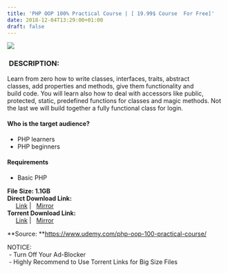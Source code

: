 ```yaml
---
title: 'PHP OOP 100% Practical Course | [ 19.99$ Course  For Free]'
date: 2018-12-04T13:29:00+01:00
draft: false
---
```


  
  
  

[![](https://3.bp.blogspot.com/-FyDiQFzde2w/XAZxM1X3CLI/AAAAAAAAAd4/bmykHmoEnZEUgUir-_Ivp2OZ4xtlIkJVQCLcBGAs/s640/PHP-OOP-100-Practical-Course.jpg)](https://3.bp.blogspot.com/-FyDiQFzde2w/XAZxM1X3CLI/AAAAAAAAAd4/bmykHmoEnZEUgUir-_Ivp2OZ4xtlIkJVQCLcBGAs/s1600/PHP-OOP-100-Practical-Course.jpg)

###  DESCRIPTION:

  
Learn from zero how to write classes, interfaces, traits, abstract classes, add properties and methods, give them functionality and build code. You will learn also how to deal with accessors like public, protected, static, predefined functions for classes and magic methods. Not the last we will build together a fully functional class for login.  

#### Who is the target audience?

*   PHP learners
*   PHP beginners

#### Requirements

*   Basic PHP

**File Size: 1.1GB**  
**Direct Download Link:**  
     [Link](http://turboagram.com/18521555/php-oop-100-link1) |   [Mirror](http://turboagram.com/18521555/php-oop-100-link2)  
**Torrent Download Link:**  
     [Link](http://turboagram.com/18521555/php-oop-100-torrent1) |   [Mirror](http://turboagram.com/18521555/php-oop-100-torrent2)  
  
**Source: **https://www.udemy.com/php-oop-100-practical-course/  
  
NOTICE:  
 - Turn Off Your Ad-Blocker  
 - Highly Recommend to Use Torrent Links for Big Size Files